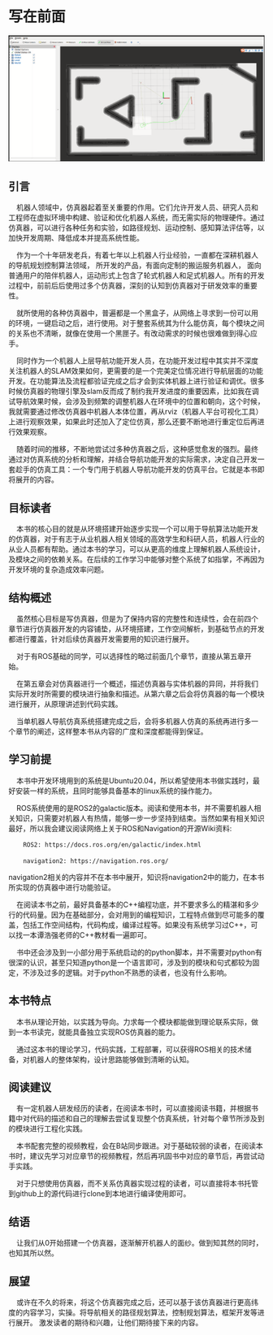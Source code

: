 # 写在前面
![Simulator Screenshot](../images/simulator.png?raw=true "Simulator Screenshot")
## 引言

&nbsp;&nbsp;&nbsp;&nbsp;机器人领域中，仿真器起着至关重要的作用。它们允许开发人员、研究人员和工程师在虚拟环境中构建、验证和优化机器人系统，而无需实际的物理硬件。通过仿真器，可以进行各种任务和实验，如路径规划、运动控制、感知算法评估等，以加快开发周期、降低成本并提高系统性能。

&nbsp;&nbsp;&nbsp;&nbsp;作为一个十年研发老兵，有着七年以上机器人行业经验，一直都在深耕机器人的导航规划控制算法领域， 所开发的产品，有面向定制的搬运服务机器人， 面向普通用户的陪伴机器人，运动形式上包含了轮式机器人和足式机器人。所有的开发过程中，前前后后使用过多个仿真器，深刻的认知到仿真器对于研发效率的重要性。

&nbsp;&nbsp;&nbsp;&nbsp;就所使用的各种仿真器中，普遍都是一个黑盒子，从网络上寻求到一份可以用的环境，一键启动之后，进行使用。对于整套系统其为什么能仿真，每个模块之间的关系也不清晰，就像在使用一个黑匣子。有改动需求的时候也很难做到得心应手。

&nbsp;&nbsp;&nbsp;&nbsp;同时作为一个机器人上层导航功能开发人员，在功能开发过程中其实并不深度关注机器人的SLAM效果如何，更需要的是一个完美定位情况进行导航层面的功能开发。在功能算法及流程都验证完成之后才会到实体机器上进行验证和调优。很多时候仿真器的物理引擎及slam反而成了制约我开发进度的重要因素，比如我在调试导航效果时候，会涉及到频繁的调整机器人在环境中的位置和朝向，这个时候，我就需要通过修改仿真器中机器人本体位置，再从rviz（机器人平台可视化工具）上进行观察效果，如果此时还加入了定位仿真，那么还要不断地进行重定位后再进行效果观察。

&nbsp;&nbsp;&nbsp;&nbsp;随着时间的推移，不断地尝试过多种仿真器之后，这种感觉愈发的强烈。最终通过对仿真系统的分析和理解，并结合导航功能开发的实际需求，决定自己开发一套趁手的仿真工具：一个专门用于机器人导航功能开发的仿真平台。它就是本书即将展开的内容。

## 目标读者

&nbsp;&nbsp;&nbsp;&nbsp;本书的核心目的就是从环境搭建开始逐步实现一个可以用于导航算法功能开发的仿真器，对于有志于从业机器人相关领域的高效学生和科研人员，机器人行业的从业人员都有帮助。通过本书的学习，可以从更高的维度上理解机器人系统设计，及模块之间的依赖关系。在后续的工作学习中能够对整个系统了如指掌，不再因为开发环境的复杂造成效率问题。

## 结构概述

&nbsp;&nbsp;&nbsp;&nbsp;虽然核心目标是写仿真器，但是为了保持内容的完整性和连续性，会在前四个章节进行仿真器开发的内容铺垫，从环境搭建，工作空间解析，到基础节点的开发都进行覆盖，针对后续仿真器开发需要用的知识进行展开。

&nbsp;&nbsp;&nbsp;&nbsp;对于有ROS基础的同学，可以选择性的略过前面几个章节，直接从第五章开始。

&nbsp;&nbsp;&nbsp;&nbsp;在第五章会对仿真器进行一个概述，描述仿真器与实体机器的异同，并将我们实际开发时所需要的模块进行抽象和描述。从第六章之后会将仿真器的每一个模块进行展开，从原理讲述到代码实践。

&nbsp;&nbsp;&nbsp;&nbsp;当单机器人导航仿真系统搭建完成之后，会将多机器人仿真的系统再进行多一个章节的阐述，这样整本书从内容的广度和深度都能得到保证。

## 学习前提

&nbsp;&nbsp;&nbsp;&nbsp;本书中开发环境用到的系统是Ubuntu20.04，所以希望使用本书做实践时，最好安装一样的系统，且同时能够具备基本的linux系统的操作能力。

&nbsp;&nbsp;&nbsp;&nbsp;ROS系统使用的是ROS2的galactic版本。阅读和使用本书，并不需要机器人相关知识，只需要对机器人有热情，能够一步一步坚持到结束。当然如果有相关知识最好，所以我会建议阅读网络上关于ROS和Navigation的开源Wiki资料:
```
    ROS2: https://docs.ros.org/en/galactic/index.html

    navigation2: https://navigation.ros.org/
```
navigation2相关的内容并不在本书中展开，知识将navigation2中的能力，在本书所实现的仿真器中进行功能验证。

&nbsp;&nbsp;&nbsp;&nbsp;在阅读本书之前，最好具备基本的C++编程功底，并不要求多么的精湛和多少行的代码量。因为在基础部分，会对用到的编程知识，工程特点做到尽可能多的覆盖，包括工作空间结构，代码构成，编译过程等。如果没有系统学习过C++，可以找一本谭浩强老师的C++教材看一遍即可。

&nbsp;&nbsp;&nbsp;&nbsp;书中还会涉及到一小部分用于系统启动的的python脚本，并不需要对python有很深的认识，甚至只知道python是一个语言即可，涉及到的模块和句式都较为固定，不涉及过多的逻辑。对于python不熟悉的读者，也没有什么影响。

## 本书特点

&nbsp;&nbsp;&nbsp;&nbsp;本书从理论开始，以实践为导向。力求每一个模块都能做到理论联系实际，做到一本书读完，就能具备独立实现ROS仿真器的能力。

&nbsp;&nbsp;&nbsp;&nbsp;通过这本书的理论学习，代码实践，工程部署，可以获得ROS相关的技术储备，对机器人的整体架构，设计思路能够做到清晰的认知。

## 阅读建议

&nbsp;&nbsp;&nbsp;&nbsp;有一定机器人研发经历的读者，在阅读本书时，可以直接阅读书籍，并根据书籍中对代码的描述和自己的理解去尝试复现整个仿真系统，针对每个章节所涉及到的模块进行工程化实践。

&nbsp;&nbsp;&nbsp;&nbsp;本书配套完整的视频教程，会在B站同步跟进。对于基础较弱的读者，在阅读本书时，建议先学习对应章节的视频教程，然后再巩固书中对应的章节后，再尝试动手实践。

&nbsp;&nbsp;&nbsp;&nbsp;对于只想使用仿真器，而不关系仿真器实现过程的读者，可以直接将本书托管到github上的源代码进行clone到本地进行编译使用即可。

## 结语

&nbsp;&nbsp;&nbsp;&nbsp;让我们从0开始搭建一个仿真器，逐渐解开机器人的面纱。做到知其然的同时，也知其所以然。

## 展望
&nbsp;&nbsp;&nbsp;&nbsp;或许在不久的将来，将这个仿真器完成之后，还可以基于该仿真器进行更高纬度的内容学习，实操。将导航相关的路径规划算法，控制规划算法，框架开发等进行展开。
激发读者的期待和兴趣，让他们期待接下来的内容。